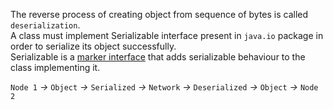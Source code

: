 The reverse process of creating object from sequence of bytes is called `deserialization`. <br/>
A class must implement Serializable interface present in `java.io` package in order to serialize its object successfully. <br/>
Serializable is a [marker interface](https://github.com/mnp014/Java/blob/master/Marker%20Interface%20%20%20%20%20%20%20.md) that adds serializable behaviour to the class implementing it.

`Node 1` *->* `Object` *->* `Serialized` *->* `Network`  *->* `Deserialized` *->* `Object` *->* `Node 2`
